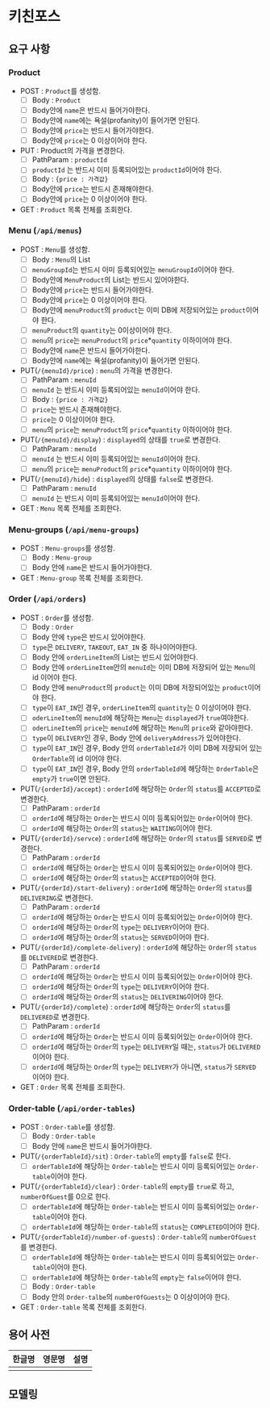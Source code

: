 # 키친포스

## 요구 사항
### Product
- POST : `Product`를 생성함.
  - [ ] Body : `Product`
  - [ ] Body안에 `name`은 반드시 들어가야한다.
  - [ ] Body안에 `name`에는 욕설(profanity)이 들어가면 안된다.
  - [ ] Body안에 `price`는 반드시 들어가야한다.
  - [ ] Body안에 `price`는 0 이상이어야 한다.
    
- PUT : Product의 가격을 변경한다.
  - [ ] PathParam : `productId`
  - [ ] `productId` 는 반드시 이미 등록되어있는 `productId`이어야 한다.
  - [ ] Body : `{price : 가격값}`
  - [ ] Body안에 `price`는 반드시 존재해야한다.
  - [ ] Body안에 `price`는 0 이상이어야 한다.
    
 - GET : `Product` 목록 전체를 조회한다.
    

### Menu (`/api/menus`)
- POST : `Menu`를 생성함.
    - [ ] Body : `Menu`의 List
    - [ ] `menuGroupId`는 반드시 이미 등록되어있는 `menuGroupId`이어야 한다.
    - [ ] Body안에 `MenuProduct`의 List는 반드시 있어야한다.
    - [ ] Body안에 `price`는 반드시 들어가야한다.
    - [ ] Body안에 `price`는 0 이상이어야 한다.
    - [ ] Body안에 `menuProduct`의 `product`는 이미 DB에 저장되어있는 `product`이어야 한다. 
    - [ ] `menuProduct`의 `quantity`는 0이상이어야 한다.
    - [ ] `menu`의 `price`는 `menuProduct`의 `price`*`quantity` 이하이어야 한다.
    - [ ] Body안에 `name`은 반드시 들어가야한다.
    - [ ] Body안에 `name`에는 욕설(profanity)이 들어가면 안된다.
    
- PUT(`/{menuId}/price`) : `menu`의 가격을 변경한다. 
    - [ ] PathParam : `menuId`
    - [ ] `menuId` 는 반드시 이미 등록되어있는 `menuId`이어야 한다.
    - [ ] Body : `{price : 가격값}`
    - [ ] `price`는 반드시 존재해야한다.
    - [ ] `price`는 0 이상이어야 한다.
    - [ ] `menu`의 `price`는 `menuProduct`의 `price`*`quantity` 이하이어야 한다.

- PUT(`/{menuId}/display`) : `displayed`의 상태를 `true`로 변경한다. 
    - [ ] PathParam : `menuId`
    - [ ] `menuId` 는 반드시 이미 등록되어있는 `menuId`이어야 한다.
    - [ ] `menu`의 `price`는 `menuProduct`의 `price`*`quantity` 이하이어야 한다.

- PUT(`/{menuId}/hide`) : `displayed`의 상태를 `false`로 변경한다.
    - [ ] PathParam : `menuId`
    - [ ] `menuId` 는 반드시 이미 등록되어있는 `menuId`이어야 한다.

- GET : `Menu` 목록 전체를 조회한다.


### Menu-groups (`/api/menu-groups`)
- POST : `Menu-groups`를 생성함.
    - [ ] Body : `Menu-group`
    - [ ] Body 안에 `name`은 반드시 들어가야한다.

- GET : `Menu-group` 목록 전체를 조회한다.

### Order (`/api/orders`)
- POST : `Order`를 생성함.
    - [ ] Body : `Order`
    - [ ] Body 안에 `type`은 반드시 있어야한다.
    - [ ] `type`은 `DELIVERY`, `TAKEOUT`, `EAT_IN` 중 하나이어야한다.
    - [ ] Body 안에 `orderLineItem`의 List는 반드시 있어야한다.
    - [ ] Body 안에 `orderLineItem`안의 `menuId`는 이미 DB에 저장되어 있는 `Menu`의 id 이어야 한다.
    - [ ] Body 안에 `menuProduct`의 `product`는 이미 DB에 저장되어있는 `product`이어야 한다.
    - [ ] `type`이 `EAT_IN`인 경우, `orderLineItem`의 `quantity`는 0 이상이어야 한다.
    - [ ] `oderLineItem`의 `menuId`에 해당하는 `Menu`는 `displayed`가 `true`여야한다. 
    - [ ] `oderLineItem`의 `price`는 `menuId`에 해당하는 `Menu`의 `price`와 같아야한다.
    - [ ] `type`이 `DELIVERY`인 경우, Body 안에 `deliveryAddress`가 있어야한다.
    - [ ] `type`이 `EAT_IN`인 경우, Body 안의 `orderTableId`가 이미 DB에 저장되어 있는 `OrderTable`의 id 이어야 한다.
    - [ ] `type`이 `EAT_IN`인 경우, Body 안의 `orderTableId`에 해당하는 `OrderTable`은 `empty`가 `true`이면 안된다.

- PUT(`/{orderId}/accept`) : `orderId`에 해당하는 `Order`의 `status`를 `ACCEPTED`로 변경한다.
    - [ ] PathParam : `orderId`
    - [ ] `orderId`에 해당하는 `Order`는 반드시 이미 등록되어있는 `Order`이어야 한다.
    - [ ] `orderId`에 해당하는 `Order`의 `status`는 `WAITING`이어야 한다.

- PUT(`/{orderId}/servce`) : `orderId`에 해당하는 `Order`의 `status`를 `SERVED`로 변경한다. 
    - [ ] PathParam : `orderId`
    - [ ] `orderId`에 해당하는 `Order`는 반드시 이미 등록되어있는 `Order`이어야 한다.
    - [ ] `orderId`에 해당하는 `Order`의 `status`는 `ACCEPTED`이어야 한다.

- PUT(`/{orderId}/start-delivery`) : `orderId`에 해당하는 `Order`의 `status`를 `DELIVERING`로 변경한다.
    - [ ] PathParam : `orderId`
    - [ ] `orderId`에 해당하는 `Order`는 반드시 이미 등록되어있는 `Order`이어야 한다.
    - [ ] `orderId`에 해당하는 `Order`의 `type`는 `DELIVERY`이어야 한다.
    - [ ] `orderId`에 해당하는 `Order`의 `status`는 `SERVED`이어야 한다.

- PUT(`/{orderId}/complete-delivery`) : `orderId`에 해당하는 `Order`의 `status`를 `DELIVERED`로 변경한다.
    - [ ] PathParam : `orderId`
    - [ ] `orderId`에 해당하는 `Order`는 반드시 이미 등록되어있는 `Order`이어야 한다.
    - [ ] `orderId`에 해당하는 `Order`의 `type`는 `DELIVERY`이어야 한다.
    - [ ] `orderId`에 해당하는 `Order`의 `status`는 `DELIVERING`이어야 한다.

- PUT(`/{orderId}/complete`) : `orderId`에 해당하는 `Order`의 `status`를 `DELIVERED`로 변경한다.
    - [ ] PathParam : `orderId`
    - [ ] `orderId`에 해당하는 `Order`는 반드시 이미 등록되어있는 `Order`이어야 한다.
    - [ ] `orderId`에 해당하는 `Order`의 `type`는 `DELIVERY`일 때는, `status`가 `DELIVERED`이어야 한다.
    - [ ] `orderId`에 해당하는 `Order`의 `type`는 `DELIVERY`가 아니면, `status`가 `SERVED`이어야 한다.

- GET : `Order` 목록 전체를 조회한다.

### Order-table (`/api/order-tables`)
- POST : `Order-table`를 생성함.
    - [ ] Body : `Order-table`
    - [ ] Body 안에 `name`은 반드시 들어가야한다.

- PUT(`/{orderTableId}/sit`) : `Order-table`의 `empty`를 `false`로 한다.
    - [ ] `orderTableId`에 해당하는 `Order-table`는 반드시 이미 등록되어있는 `Order-table`이어야 한다.

- PUT(`/{orderTableId}/clear`) : `Order-table`의 `empty`를 `true`로 하고, `numberOfGuest`를 0으로 한다.
    - [ ] `orderTableId`에 해당하는 `Order-table`는 반드시 이미 등록되어있는 `Order-table`이어야 한다.
    - [ ] `orderTableId`에 해당하는 `Order-table`의 `status`는 `COMPLETED`이어야 한다.

- PUT(`/{orderTableId}/number-of-guests`) : `Order-table`의 `numberOfGuest`를 변경한다.
    - [ ] `orderTableId`에 해당하는 `Order-table`는 반드시 이미 등록되어있는 `Order-table`이어야 한다.
    - [ ] `orderTableId`에 해당하는 `Order-table`의 `empty`는 `false`이어야 한다.
    - [ ] Body : `Order-table`
    - [ ] Body 안의 `Order-talbe`의 `numberOfGuests`는 0 이상이어야 한다.
  
- GET : `Order-table` 목록 전체를 조회한다.

## 용어 사전

| 한글명 | 영문명 | 설명 |
| --- | --- | --- |
|  |  |  |

## 모델링
